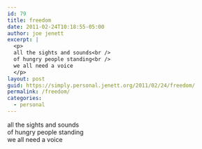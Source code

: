 ```yaml
---
id: 79
title: freedom
date: 2011-02-24T10:18:55-05:00
author: joe jenett
excerpt: |
  <p>
  all the sights and sounds<br />
  of hungry people standing<br />
  we all need a voice
  </p>
layout: post
guid: https://simply.personal.jenett.org/2011/02/24/freedom/
permalink: /freedom/
categories:
  - personal
---
```

all the sights and sounds  
of hungry people standing  
we all need a voice
